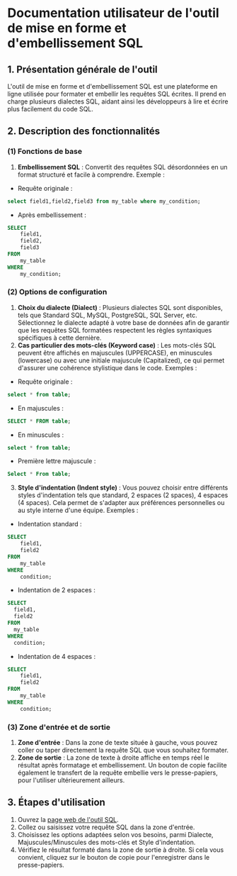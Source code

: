 # Documentation utilisateur de l'outil de mise en forme et d'embellissement SQL

## 1. Présentation générale de l'outil

L'outil de mise en forme et d'embellissement SQL est une plateforme en ligne utilisée pour formater et embellir les requêtes SQL écrites. Il prend en charge plusieurs dialectes SQL, aidant ainsi les développeurs à lire et écrire plus facilement du code SQL.

## 2. Description des fonctionnalités

### (1) **Fonctions de base**

1. **Embellissement SQL** : Convertit des requêtes SQL désordonnées en un format structuré et facile à comprendre. Exemple :

* Requête originale :
```sql
select field1,field2,field3 from my_table where my_condition;
```

* Après embellissement :
```sql
SELECT
    field1,
    field2,
    field3
FROM
    my_table
WHERE
    my_condition;
```


### (2) **Options de configuration**

1. **Choix du dialecte (Dialect)** : Plusieurs dialectes SQL sont disponibles, tels que Standard SQL, MySQL, PostgreSQL, SQL Server, etc. Sélectionnez le dialecte adapté à votre base de données afin de garantir que les requêtes SQL formatées respectent les règles syntaxiques spécifiques à cette dernière.
2. **Cas particulier des mots-clés (Keyword case)** : Les mots-clés SQL peuvent être affichés en majuscules (UPPERCASE), en minuscules (lowercase) ou avec une initiale majuscule (Capitalized), ce qui permet d'assurer une cohérence stylistique dans le code. Exemples :

* Requête originale :
```sql
select * from table;
```

* En majuscules :
```sql
SELECT * FROM table;
```

* En minuscules :
```sql
select * from table;
```

* Première lettre majuscule :
```sql
Select * From table;
```


3. **Style d'indentation (Indent style)** : Vous pouvez choisir entre différents styles d'indentation tels que standard, 2 espaces (2 spaces), 4 espaces (4 spaces). Cela permet de s'adapter aux préférences personnelles ou au style interne d'une équipe. Exemples :

* Indentation standard :
```sql
SELECT
    field1,
    field2
FROM
    my_table
WHERE
    condition;
```

* Indentation de 2 espaces :
```sql
SELECT
  field1,
  field2
FROM
  my_table
WHERE
  condition;
```

* Indentation de 4 espaces :
```sql
SELECT
    field1,
    field2
FROM
    my_table
WHERE
    condition;
```


### (3) **Zone d'entrée et de sortie**

1. **Zone d'entrée** : Dans la zone de texte située à gauche, vous pouvez coller ou taper directement la requête SQL que vous souhaitez formater.
2. **Zone de sortie** : La zone de texte à droite affiche en temps réel le résultat après formatage et embellissement. Un bouton de copie facilite également le transfert de la requête embellie vers le presse-papiers, pour l'utiliser ultérieurement ailleurs.

## 3. Étapes d'utilisation

1. Ouvrez la [page web de l'outil SQL](https://atoolio.com/sql-prettify).
2. Collez ou saisissez votre requête SQL dans la zone d'entrée.
3. Choisissez les options adaptées selon vos besoins, parmi Dialecte, Majuscules/Minuscules des mots-clés et Style d'indentation.
4. Vérifiez le résultat formaté dans la zone de sortie à droite. Si cela vous convient, cliquez sur le bouton de copie pour l'enregistrer dans le presse-papiers.